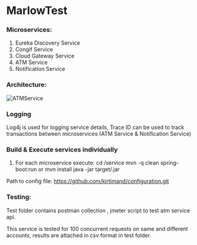 # MarlowTest

### Microservices:
1) Eureka Discovery Service 
2) Congif Service
3) Cloud Gateway Service
4) ATM Service 
5) Notification Service


### Architecture:

![ATMService](https://user-images.githubusercontent.com/84015066/217490709-fabc4721-a85a-4204-b46a-494d7c8d2675.jpg)


### Logging
Log4j is used for logging service details,
Trace ID can be used to track transactions between microservices (ATM Service & Notification Service)

### Build & Execute services individually
1) For each microservice execute:
  cd /service
  mvn -q clean spring-boot:run 
          or
  mvn install 
  java -jar target/.jar   

Path to config file: https://github.com/kirtimand/configuration.git



### Testing:
  Test folder contains postman collection , jmeter script to test atm service api.
  
  This service is tested for 100 concurrent requests on same and different accounts, results are attached in csv format in test folder. 
  


  

